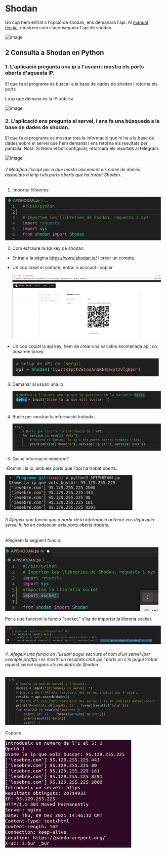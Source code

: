 # Shodan


Un cop hem entrat a l'opció de shodan, ens demanarà l'api. Al [manual tècnic](https://github.com/2ASIX-2021-22/ProjecteJSD/wiki/07.-Shodan), mostrem com s'aconsegueix l'api de shodan.

![image](https://user-images.githubusercontent.com/80519737/168890367-c2372262-65f0-4f35-b7c2-6b9d0e3e3c2c.png)



## 2  Consulta a Shodan en Python


### 1. L'aplicació pregunta una ip a l'usuari i mostra els ports oberts d'aquesta IP. 
El que fa el programa es buscar a la base de dades de shodan i retorna els ports 

La ip que demana es la IP pública.

![image](https://user-images.githubusercontent.com/80519737/169052421-efc4c5e7-2c3a-412c-969f-9c3d6c38d641.png)

### 2. L'aplicació ens pregunta el servei, i ens fa una búsqueda a la base de dades de shodan.
El que fa el programa es mostrar tota la informació que hi ha a la base de dades sobre el servei que hem demanat i ens retorna els resultats per pantalla. 
Nota: Si tenim el bot configurat, retornarà els resultats al telegram. 

![image](https://user-images.githubusercontent.com/80519737/169094485-64d7f67a-038f-437c-aac8-97ba15b85fe6.png)


###### 2.Modifica l'script per a que mostri únicament els noms de domini associats a la Ip i els ports oberts que ha trobat Shodan.
1. Importar llibreries

![llibreriesShodan](/Imatges/shodan/llibreriesShodan.png)

2. Com extraure la api key de shodan.
  - Entrar a la pàgina https://www.shodan.io/ i crear un compte.
  - Un cop creat el compte, entrar a account i copiar
  
    ![acountshodan](/Imatges/shodan/acountshodan.png)
  
  - Un cop copiat la api key, hem de crear una variable anomenada api, on posarem la key. 
  
    ![apikey](/Imatges/shodan/apikey.png)
  
  
3. Demanar al usuari una ip
  
    ![ipUsuari](/Imatges/shodan/ipUsuari.png)
  
4. Bucle per mostrar la informació trobada:

  
    ![bucleShodan](/Imatges/shodan/bucleShodan.png)
  

6. Quina informació mostrem?
  
  -Domini i la ip, amb els ports que l'api ha trobat oberts.
 
   ![informacioIp](/Imatges/shodan/informacioIp.png)
   

  
###### 3.Afegeix una funció que a partir de la informació anterior ens digui quin servei hi ha en cadascun dels ports oberts trobats.
   Afegirem la següent funció:
   
   ![ImportSocket](/Imatges/shodan/ImportSocket.png)
   
   Per a que funcioni la funcio "socket." s'ha de importar la llibreria socket.
   
   ![funcioSocket](/Imatges/shodan/funcioSocket.png)
   
###### 4. Afegeix una funció on l'usuari pugui escriure el nom d'un servei (per exemple proftp) i es mostri un resultats amb ips i ports on s'hi pugui trobar aquest servei segons els resultats de Shodan.

   ![codi](/Imatges/shodan/ex4codi.png)
   
   Captura  
   
   ![funcioSocket](/Imatges/shodan/ex4.png)
   
   
